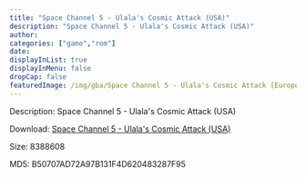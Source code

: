 ```yaml
---
title: "Space Channel 5 - Ulala's Cosmic Attack (USA)"
description: "Space Channel 5 - Ulala's Cosmic Attack (USA)"
author: 
categories: ["game","rom"]
date: 
displayInList: true
displayInMenu: false
dropCap: false
featuredImage: /img/gba/Space Channel 5 - Ulala's Cosmic Attack [Europe].jpg
---
```


Description: Space Channel 5 - Ulala's Cosmic Attack (USA)

Download: <a style="text-decoration:underline;" href="https://mega.nz/#!2HQ2CAIA!cNiOHX6bhTVBmrglYCnGUp5uuPIoKqekJ7axlzbyLzw" target = "_blank" rel = "nofollow" > Space Channel 5 - Ulala's Cosmic Attack (USA)</a>

Size: 8388608

MD5: B50707AD72A97B131F4D620483287F95

